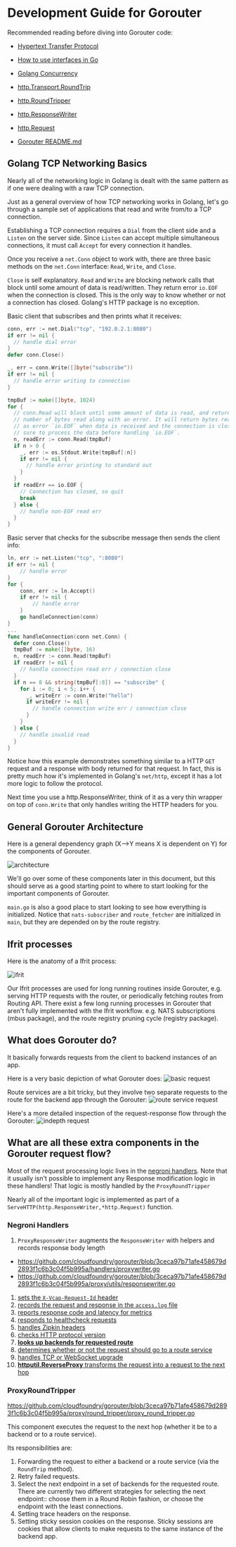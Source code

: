 # Development Guide for Gorouter

Recommended reading before diving into Gorouter code:
- [Hypertext Transfer Protocol](https://en.wikipedia.org/wiki/Hypertext_Transfer_Protocol#Message_format)
- [How to use interfaces in Go](http://jordanorelli.com/post/32665860244/how-to-use-interfaces-in-go)
- [Golang Concurrency](http://www.golangbootcamp.com/book/concurrency)
- [http.Transport.RoundTrip](https://golang.org/pkg/net/http/#Transport.RoundTrip)
- [http.RoundTripper](https://golang.org/pkg/net/http/#RoundTripper)
- [http.ResponseWriter](https://golang.org/pkg/net/http/#ResponseWriter)
- [http.Request](https://golang.org/pkg/net/http/#Request)

- [Gorouter README.md](https://github.com/cloudfoundry/gorouter#gorouter)

## Golang TCP Networking Basics
Nearly all of the networking logic in Golang is dealt with the same pattern
as if one were dealing with a raw TCP connection.

Just as a general overview of how TCP networking works in Golang, let's go
through a sample set of applications that read and write from/to a TCP
connection.

Establishing a TCP connection requires a `Dial` from the client side and a
`Listen` on the server side. Since `Listen` can accept multiple simultaneous
connections, it must call `Accept` for every connection it handles.

Once you receive a `net.Conn` object to work with, there are three basic
methods on the `net.Conn` interface: `Read`, `Write`, and `Close`.

`Close` is self explanatory. `Read` and `Write` are blocking network calls that
block until some amount of data is read/written. They return error `io.EOF` when
the connection is closed. This is the only way to know whether or not a
connection has closed. Golang's HTTP package is no exception.

Basic client that subscribes and then prints what it receives:
```go
conn, err := net.Dial("tcp", "192.0.2.1:8080")
if err != nil {
  // handle dial error
}
defer conn.Close()

_, err = conn.Write([]byte("subscribe"))
if err != nil {
  // handle error writing to connection
}

tmpBuf := make([]byte, 1024)
for {
  // conn.Read will block until some amount of data is read, and returns the
  // number of bytes read along with an error. It will return bytes read as well
  // as error `io.EOF` when data is received and the connection is closed, so be
  // sure to process the data before handling `io.EOF`.
  n, readErr := conn.Read(tmpBuf)
  if n > 0 {
    _, err := os.Stdout.Write(tmpBuf[:n])
    if err != nil {
      // handle error printing to standard out
    }
  }
  if readErr == io.EOF {
    // Connection has closed, so quit
    break
  } else {
    // handle non-EOF read err
  }
}
```

Basic server that checks for the subscribe message then sends the client info:
```go
ln, err := net.Listen("tcp", ":8080")
if err != nil {
	// handle error
}
for {
	conn, err := ln.Accept()
	if err != nil {
		// handle error
	}
	go handleConnection(conn)
}
...
func handleConnection(conn net.Conn) {
  defer conn.Close()
  tmpBuf := make([]byte, 16)
  n, readErr := conn.Read(tmpBuf)
  if readErr != nil {
    // handle connection read err / connection close
  }
  if n == 8 && string(tmpBuf[:8]) == "subscribe" {
    for i := 0; i < 5; i++ {
      _, writeErr := conn.Write("hello")
      if writeErr != nil {
        // handle connection write err / connection close
      }
    }
  } else {
    // handle invalid read
  }
}
```

Notice how this example demonstrates something similar to a HTTP `GET` request
and a response with body returned for that request. In fact, this is pretty
much how it's implemented in Golang's `net/http`, except it has a lot more
logic to follow the protocol.

Next time you use a http.ResponseWriter, think of it as a very thin wrapper
on top of `conn.Write` that only handles writing the HTTP headers for you.

## General Gorouter Architecture

Here is a general dependency graph (X-->Y means X is dependent on Y) for
the components of Gorouter.

![architecture](https://cdn.rawgit.com/flawedmatrix/gorouter-architecture-docs/master/architecture.svg)

We'll go over some of these components later in this document, but this should
serve as a good starting point to where to start looking for the important
components of Gorouter.

`main.go` is also a good place to start looking to see how everything is
initialized. Notice that `nats-subscriber` and `route_fetcher` are initialized
in `main`, but they are depended on by the route registry.

## Ifrit processes
Here is the anatomy of a Ifrit process:

![ifrit](https://cdn.rawgit.com/flawedmatrix/gorouter-architecture-docs/master/ifrit.svg)

Our Ifrit processes are used for long running routines inside Gorouter,
e.g. serving HTTP requests with the router, or periodically fetching routes
from Routing API. There exist a few long running processes in Gorouter that
aren't fully implemented with the Ifrit workflow. e.g. NATS subscriptions
(mbus package), and the route registry pruning cycle (registry package).

## What does Gorouter do?
It basically forwards requests from the client to backend instances of an app.

Here is a very basic depiction of what Gorouter does:
![basic request](https://cdn.rawgit.com/flawedmatrix/gorouter-architecture-docs/master/basic_request.svg)

Route services are a bit tricky, but they involve two separate requests to
the route for the backend app through the Gorouter:
![route service request](https://cdn.rawgit.com/flawedmatrix/gorouter-architecture-docs/master/routeservice.svg)

Here's a more detailed inspection of the request-response flow through
the Gorouter:
![indepth request](https://cdn.rawgit.com/flawedmatrix/gorouter-architecture-docs/master/indepth_request.svg)

## What are all these extra components in the Gorouter request flow?
Most of the request processing logic lives in the [negroni
handlers](https://github.com/cloudfoundry/gorouter/blob/3ceca97b71afe458679d2893f1c6b3c04f5b995a/proxy/proxy.go#l107-l120).
Note that it usually isn't possible to implement any Response modification logic
in these handlers! That logic is mostly handled by the `ProxyRoundTripper`

Nearly all of the important logic is implemented as part of a
`ServeHTTP(http.ResponseWriter,*http.Request)` function.

### Negroni Handlers
1. `ProxyResponseWriter` augments the `ResponseWriter` with helpers and records
  response body length
  - https://github.com/cloudfoundry/gorouter/blob/3ceca97b71afe458679d2893f1c6b3c04f5b995a/handlers/proxywriter.go
  - https://github.com/cloudfoundry/gorouter/blob/3ceca97b71afe458679d2893f1c6b3c04f5b995a/proxy/utils/responsewriter.go
1. [sets the `X-Vcap-Request-Id` header](https://github.com/cloudfoundry/gorouter/blob/3ceca97b71afe458679d2893f1c6b3c04f5b995a/handlers/request_id.go)
1. [records the request and response in the `access.log` file](https://github.com/cloudfoundry/gorouter/blob/3ceca97b71afe458679d2893f1c6b3c04f5b995a/handlers/access_log.go)
1. [reports response code and latency for metrics](https://github.com/cloudfoundry/gorouter/blob/3ceca97b71afe458679d2893f1c6b3c04f5b995a/handlers/reporter.go)
1. [responds to healthcheck requests](https://github.com/cloudfoundry/gorouter/blob/3ceca97b71afe458679d2893f1c6b3c04f5b995a/handlers/proxy_healthcheck.go)
1. [handles Zipkin headers](https://github.com/cloudfoundry/gorouter/blob/3ceca97b71afe458679d2893f1c6b3c04f5b995a/handlers/zipkin.go)
1. [checks HTTP protocol version](https://github.com/cloudfoundry/gorouter/blob/3ceca97b71afe458679d2893f1c6b3c04f5b995a/handlers/protocolcheck.go)
1. [**looks up backends for requested route**](https://github.com/cloudfoundry/gorouter/blob/3ceca97b71afe458679d2893f1c6b3c04f5b995a/handlers/lookup.go)
1. [determines whether or not the request should go to a route service](https://github.com/cloudfoundry/gorouter/blob/3ceca97b71afe458679d2893f1c6b3c04f5b995a/handlers/routeservice.go)
1. [handles TCP or WebSocket upgrade](https://github.com/cloudfoundry/gorouter/blob/3ceca97b71afe458679d2893f1c6b3c04f5b995a/proxy/proxy.go#L167-L210)
1. [**httputil.ReverseProxy** transforms the request into a request to the next hop](https://golang.org/src/net/http/httputil/reverseproxy.go?h=ReverseProxy#L28)

### ProxyRoundTripper
https://github.com/cloudfoundry/gorouter/blob/3ceca97b71afe458679d2893f1c6b3c04f5b995a/proxy/round_tripper/proxy_round_tripper.go

This component executes the request to the next hop (whether it be to a backend or to a route service).

Its responsibilities are:
  1. Forwarding the request to either a backend or a route service (via the
    `RoundTrip` method).
  1. Retry failed requests.
  1. Select the next endpoint in a set of backends for the requested route.
    There are currently two different strategies for selecting the next
    endpoint:: choose them in a Round Robin fashion, or choose the endpoint
    with the least connections.
  1. Setting trace headers on the response.
  1. Setting sticky session cookies on the response. Sticky sessions are cookies
    that allow clients to make requests to the same instance of the backend app.
